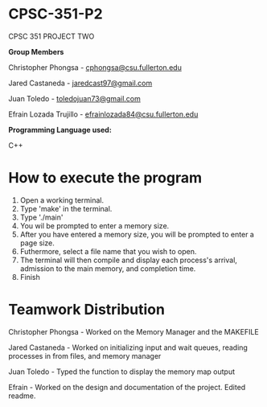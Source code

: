 # CPSC-351-P2
CPSC 351 PROJECT TWO

**Group Members**

Christopher Phongsa - cphongsa@csu.fullerton.edu

Jared Castaneda - jaredcast97@gmail.com

Juan Toledo - toledojuan73@gmail.com

Efrain Lozada Trujillo - efrainlozada84@csu.fullerton.edu


**Programming Language used:**

C++


# How to execute the program
1. Open a working terminal.
2. Type 'make' in the terminal.
3. Type './main'
4. You wil be prompted to enter a memory size.
5. After you have entered a memory size, you will be prompted to enter a page size.
6. Futhermore, select a file name that you wish to open.
7. The terminal will then compile and display each process's arrival, admission to the main memory, and completion time.
8. Finish


# Teamwork Distribution
Christopher Phongsa - Worked on the Memory Manager and the MAKEFILE

Jared Castaneda - Worked on initializing input and wait queues, reading processes in from files, and memory manager

Juan Toledo - Typed the function to display the memory map output

Efrain - Worked on the design and documentation of the project. Edited readme.
